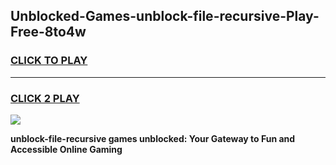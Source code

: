 
## Unblocked-Games-unblock-file-recursive-Play-Free-8to4w
<h3>
<a href="https://premium76.site?title=unblock-file-recursive&ref=10A">CLICK TO PLAY</a></h3>
<hr>

<h3>
<a href="https://premium76.site?title=unblock-file-recursive&ref=10A">CLICK 2 PLAY</a>
  
</h3>

<a href="https://premium76.site?title=unblock-file-recursive&ref=10A"><img src="https://clearcache.store/games.png"></a>


**unblock-file-recursive games unblocked: Your Gateway to Fun and Accessible Online Gaming**
